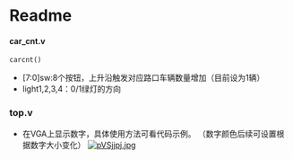 # Readme
#### car_cnt.v
`carcnt()`
- [7:0]sw:8个按钮，上升沿触发对应路口车辆数量增加（目前设为1辆）
- light1,2,3,4：0/1绿灯的方向
  
### top.v
- 在VGA上显示数字，具体使用方法可看代码示例。
  （数字颜色后续可设置根据数字大小变化）
  [![pVSjjpj.jpg](https://s21.ax1x.com/2025/05/27/pVSjjpj.jpg)](https://imgse.com/i/pVSjjpj)